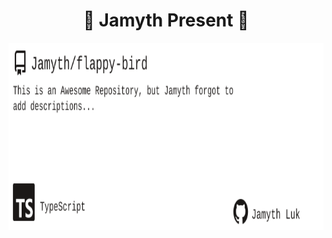 <!-- built at 10/25/2022, 12:42:38 PM -->
<h1 align="center">
🎉 Jamyth Present 🎉
</h1>
<p align="center">
    <a href="https://github.com/Jamyth/flappy-bird">
        <img width="1000" height="300" src="./readme.svg" />
    </a>
</p>